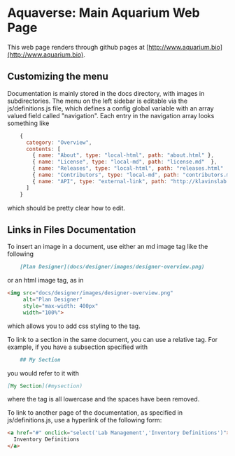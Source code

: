 # Aquaverse: Main Aquarium Web Page

This web page renders through github pages at [http://www.aquarium.bio](http://www.aquarium.bio).

## Customizing the menu

Documentation is mainly stored in the docs directory, with images in subdirectories.
The menu on the left sidebar is editable via the js/definitions.js file, which defines
a config global variable with an array valued field called "navigation". Each entry
in the navigation array looks something like

```javascript
    {
      category: "Overview",
      contents: [
        { name: "About", type: "local-html", path: "about.html" },
        { name: "License", type: "local-md", path: "license.md"  },
        { name: "Releases", type: "local-html", path: "releases.html"  },
        { name: "Contributors", type: "local-md", path: "contributors.md"  },
        { name: "API", type: "external-link", path: "http://klavinslab.org/aquarium/api/" },
      ]
    }
```

which should be pretty clear how to edit.

## Links in Files Documentation

To insert an image in a document, use either an md image tag like the following

```markdown
    [Plan Designer](docs/designer/images/designer-overview.png)
```

or an html image tag, as in

```html
<img src="docs/designer/images/designer-overview.png"
     alt="Plan Designer"
     style="max-width: 400px"
     width="100%">
```

which allows you to add css styling to the tag.

To link to a section in the same document, you can use a relative tag. For example,
if you have a subsection specified with

```markdown
    ## My Section
```

you would refer to it with

```markdown
[My Section](#mysection)
```

where the tag is all lowercase and the spaces have been removed.

To link to another page of the documentation, as specified in js/definitions.js,
use a hyperlink of the following form:

```html
<a href="#" onclick="select('Lab Management','Inventory Definitions')">
  Inventory Definitions
</a>
```
